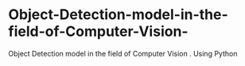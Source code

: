 # Object-Detection-model-in-the-field-of-Computer-Vision-
Object Detection model in the field of Computer Vision . Using Python

